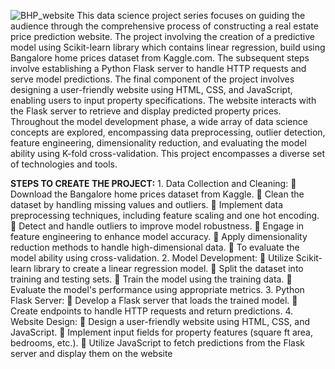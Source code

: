 ![BHP_website](https://github.com/MVKrish17/BanglorePricePredictionMLproject1/assets/155152270/647c2748-056c-4a76-832c-984c1d01cd3a)
This data science project series focuses on guiding the audience through the comprehensive process of constructing a real estate price prediction website. The project involving the creation of a predictive model using Scikit-learn library which contains linear regression, build using Bangalore home prices dataset from Kaggle.com. The subsequent steps involve establishing a Python Flask server to handle HTTP requests and serve model predictions. The final component of the project involves designing a user-friendly website using HTML, CSS, and JavaScript, enabling users to input property specifications. The website interacts with the Flask server to retrieve and display predicted property prices. Throughout the model development phase, a wide array of data science concepts are explored, encompassing data preprocessing, outlier detection, feature engineering, dimensionality reduction, and evaluating the model ability using K-fold cross-validation. This project encompasses a diverse set of technologies and tools.


**STEPS TO CREATE THE PROJECT:**
        1. Data Collection and Cleaning:
             Download the Bangalore home prices dataset from Kaggle.
             Clean the dataset by handling missing values and outliers.
             Implement data preprocessing techniques, including feature scaling and one hot encoding.
             Detect and handle outliers to improve model robustness.
             Engage in feature engineering to enhance model accuracy.
             Apply dimensionality reduction methods to handle high-dimensional data.
             To evaluate the model ability using cross-validation.
        2. Model Development:
             Utilize Scikit-learn library to create a linear regression model.
             Split the dataset into training and testing sets.
             Train the model using the training data.
             Evaluate the model's performance using appropriate metrics.
        3. Python Flask Server:
             Develop a Flask server that loads the trained model.
             Create endpoints to handle HTTP requests and return predictions.
        4. Website Design:
             Design a user-friendly website using HTML, CSS, and JavaScript.
             Implement input fields for property features (square ft area, bedrooms, etc.).
             Utilize JavaScript to fetch predictions from the Flask server and display them on the website
